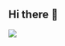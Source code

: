 ## Hi there 👋



![](https://media1.tenor.com/m/Kt6qC_dmaJEAAAAd/paulin-bacana.gif)
<!--
![](https://media1.tenor.com/m/Kt6qC_dmaJEAAAAd/paulin-bacana.gif)
-->
